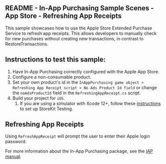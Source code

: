## README - In-App Purchasing Sample Scenes - App Store - Refreshing App Receipts

This sample showcases how to use the Apple Store Extended Purchase Service to refresh app receipts. This allows
developers to manually check for new purchases without creating new transactions, in contrast to RestoreTransactions.

## Instructions to test this sample:

1. Have In-App Purchasing correctly configured with
   the Apple App Store.
2. Configure a non-consumable product.
3. Set your own product's id in the `InAppPurchasing game object > Refreshing App Receipt script > No Ads Product Id field`
   or change the `noAdsProductId` field in the `RefreshingAppReceipt.cs` script.
4. Build your project for `iOS`.
   1. If you are using a simulator with Xcode 12+, follow these [instructions](https://developer.apple.com/documentation/xcode/setting-up-storekit-testing-in-xcode)
   to set up StoreKit Testing.

## Refreshing App Receipts

Using `RefreshAppReceipt` will prompt the user to enter their Apple login password.

For more information about the In-App Purchasing package, see the [IAP manual](https://docs.unity.com/ugs/en-us/manual/iap/manual/overview).
